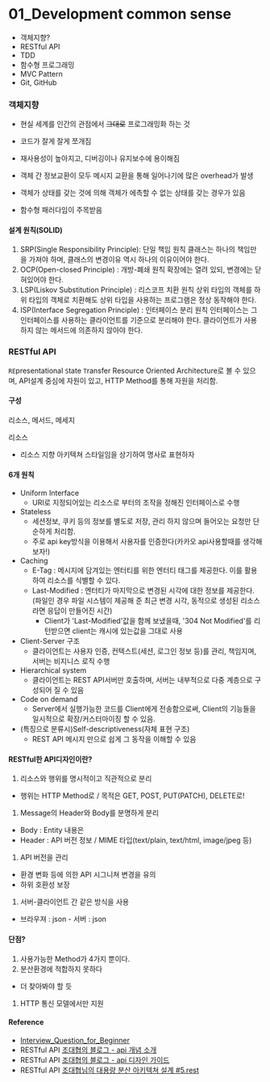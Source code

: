 # 01_Development common sense
- 객체지향?
- RESTful API
- TDD
- 함수형 프로그래밍
- MVC Pattern
- Git, GitHub

### 객체지향
- 현실 세계를 인간의 관점에서 ~~그대로~~ 프로그래밍화 하는 것

- 코드가 잘게 잘게 쪼개짐
- 재사용성이 높아지고, 디버깅이나 유지보수에 용이해짐

- 객체 간 정보교환이 모두 메시지 교환을 통해 일어나기에 많은 overhead가 발생
- 객체가 상태를 갖는 것에 의해 객체가 에측할 수 없는 상태를 갖는 경우가 있음
- 함수형 패러다임이 주목받음

#### 설계 원칙(SOLID)
1. SRP(Single Responsibility Principle): 단일 책임 원칙
클래스는 하나의 책임만을 가져야 하며, 클래스의 변경이유 역시 하나의 이유이어야 한다.
1. OCP(Open-closed Principle) : 개방-폐쇄 원칙
확장에는 열려 있되, 변경에는 닫혀있어야 한다.
1. LSP(Liskov Substitution Principle) : 리스코프 치환 원칙
상위 타입의 객체를 하위 타입의 객체로 치환해도 상위 타입을 사용하는 프로그램은 정상 동작해야 한다.
1. ISP(Interface Segregation Principle) : 인터페이스 분리 원칙
인터페이스는 그 인터페이스를 사용하는 클라이언트를 기준으로 분리해야 한다.
클라이언트가 사용하지 않는 메서드에 의존하지 않아야 한다.


### RESTful API
<code>RE</code>presentational <code>S</code>tate <code>T</code>ransfer
Resource Oriented Architecture로 볼 수 있으며, API설계 중심에 자원이 있고, HTTP Method를 통해 자원을 처리함.

#### 구성
리소스, 메서드, 메세지

리소스
- 리소스 지향 아키텍쳐 스타일임을 상기하여 명사로 표현하자


#### 6개 원칙
- Uniform Interface
  - URI로 지정되어있는 리소스로 부터의 조작을 정해진 인터페이스로 수행
- Stateless
  - 세션정보, 쿠키 등의 정보를 별도로 저장, 관리 하지 않으며 들어오는 요청만 단순하게 처리함.
  - 주로 api key방식을 이용해서 사용자를 인증한다(카카오 api사용할때를 생각해보자!)
- Caching
  - E-Tag : 메시지에 담겨있는 엔터티를 위한 엔터티 태그를 제공한다. 이를 활용하여 리소스를 식별할 수 있다. 
  - Last-Modified : 엔터티가 마지막으로 변경된 시각에 대한 정보를 제공한다. (파일인 경우 파일 시스템이 제공해 준 최근 변경 시각, 동적으로 생성된 리소스라면 응답이 만들어진 시간)
    - Client가 'Last-Modified'값을 함께 보냈을때, '304 Not Modified'를 리턴받으면 client는 캐시에 있는값을 그대로 사용
- Client-Server 구조
  - 클라이언트는 사용자 인증, 컨텍스트(세션, 로그인 정보 등)를 관리, 책임지며,
    서버는 비지니스 로직 수행
- Hierarchical system
  - 클라이언트는 REST API서버만 호출하며, 서버는 내부적으로 다중 계층으로 구성되어 질 수 있음
- Code on demand
  - Server에서 실행가능한 코드를 Client에게 전송함으로써, Client의 기능들을 일시적으로 확장/커스터마이징 할 수 있음.
- (특징으로 분류시)Self-descriptiveness(자체 표현 구조)
  - REST API 메시지 만으로 쉽게 그 동작을 이해할 수 있음
  
#### RESTful한 API디자인이란?
1. 리소스와 행위를 명시적이고 직관적으로 분리
- 행위는 HTTP Method로 / 목적은 GET, POST, PUT(PATCH), DELETE로!
1. Message의 Header와 Body를 분명하게 분리
- Body : Entity 내용은
- Header : API 버전 정보 / MIME 타입(text/plain, text/html, image/jpeg 등)
1. API 버전을 관리
- 환경 변화 등에 의한 API 시그니쳐 변경을 유의
- 하위 호환성 보장
1. 서버-클라이언트 간 같은 방식을 사용
- 브라우져 : json - 서버 : json

#### 단점?
1. 사용가능한 Method가 4가지 뿐이다.
1. 분산환경에 적합하지 못하다
  - 더 찾아봐야 할 듯
1. HTTP 통신 모델에서만 지원


#### Reference 
- [Interview_Question_for_Beginner](https://github.com/JaeYeopHan/Interview_Question_for_Beginner/tree/master/Development_common_sense)
- RESTful API [조대협의 블로그 - api 개념 소개](https://bcho.tistory.com/953)
- RESTful API [조대협의 블로그 - api 디자인 가이드 ](https://bcho.tistory.com/954?category=252770)
- RESTful API [조대협님의 대용량 분산 아키텍쳐 설계 #5.rest](https://www.slideshare.net/Byungwook/5-rest-34910637)